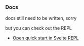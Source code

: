 ### Docs

docs still need to be written, sorry

but you can check out the REPL

- [Open quick start in Svelte REPL](https://svelte.dev/repl/ed97c1a1fcd248cb9dddefa2d1223257?version=3.43.0)
